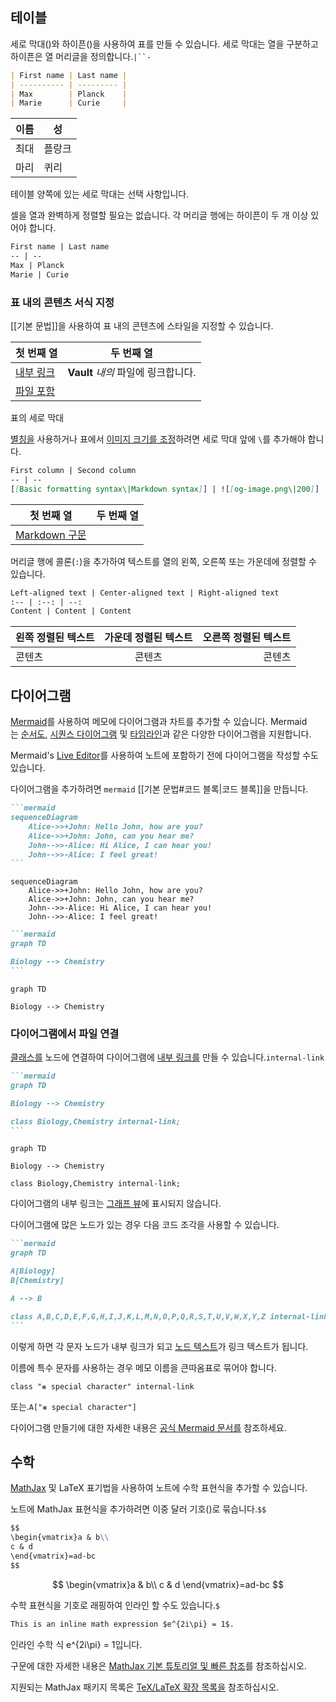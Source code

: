 ## 테이블

세로 막대()와 하이픈()을 사용하여 표를 만들 수 있습니다. 세로 막대는 열을 구분하고 하이픈은 열 머리글을 정의합니다.`|``-`

```md
| First name | Last name |
| ---------- | --------- |
| Max        | Planck    |
| Marie      | Curie     |
```

|이름|성|
|---|---|
|최대|플랑크|
|마리|퀴리|

테이블 양쪽에 있는 세로 막대는 선택 사항입니다.

셀을 열과 완벽하게 정렬할 필요는 없습니다. 각 머리글 행에는 하이픈이 두 개 이상 있어야 합니다.

```md
First name | Last name
-- | --
Max | Planck
Marie | Curie
```

### 표 내의 콘텐츠 서식 지정

[[기본 문법]]을 사용하여 표 내의 콘텐츠에 스타일을 지정할 수 있습니다.

|첫 번째 열|두 번째 열|
|---|---|
|[내부 링크](https://help.obsidian.md/Linking+notes+and+files/Internal+links)|**Vault** _내의_ 파일에 링크합니다.|
|[파일 포함](https://help.obsidian.md/Linking+notes+and+files/Embed+files)||

표의 세로 막대

[별칭을](https://help.obsidian.md/Linking+notes+and+files/Aliases) 사용하거나 표에서 [이미지 크기를 조정](https://help.obsidian.md/Editing+and+formatting/Basic+formatting+syntax#External%20images)하려면 세로 막대 앞에 `\`를 추가해야 합니다.

```md
First column | Second column
-- | --
[[Basic formatting syntax\|Markdown syntax]] | ![[og-image.png\|200]]
```

| 첫 번째 열                                                                                 | 두 번째 열 |
| -------------------------------------------------------------------------------------- | ------ |
| [Markdown 구문](https://help.obsidian.md/Editing+and+formatting/Basic+formatting+syntax) |        |

머리글 행에 콜론(`:`)을 추가하여 텍스트를 열의 왼쪽, 오른쪽 또는 가운데에 정렬할 수 있습니다.

```md
Left-aligned text | Center-aligned text | Right-aligned text
:-- | :--: | --:
Content | Content | Content
```

|왼쪽 정렬된 텍스트|가운데 정렬된 텍스트|오른쪽 정렬된 텍스트|
|:--|:-:|--:|
|콘텐츠|콘텐츠|콘텐츠|

## 다이어그램

[Mermaid](https://mermaid-js.github.io/)를 사용하여 메모에 다이어그램과 차트를 추가할 수 있습니다. Mermaid는 [순서도](https://mermaid.js.org/syntax/flowchart.html), [시퀀스 다이어그램](https://mermaid.js.org/syntax/sequenceDiagram.html) 및 [타임라인](https://mermaid.js.org/syntax/timeline.html)과 같은 다양한 다이어그램을 지원합니다.

Mermaid's [Live Editor](https://mermaid-js.github.io/mermaid-live-editor)를 사용하여 노트에 포함하기 전에 다이어그램을 작성할 수도 있습니다.

다이어그램을 추가하려면 `mermaid` [[기본 문법#코드 블록|코드 블록]]을 만듭니다.

````md
```mermaid
sequenceDiagram
    Alice->>+John: Hello John, how are you?
    Alice->>+John: John, can you hear me?
    John-->>-Alice: Hi Alice, I can hear you!
    John-->>-Alice: I feel great!
```
````
```mermaid
sequenceDiagram
    Alice->>+John: Hello John, how are you?
    Alice->>+John: John, can you hear me?
    John-->>-Alice: Hi Alice, I can hear you!
    John-->>-Alice: I feel great!
```

````md
```mermaid
graph TD

Biology --> Chemistry
```
````
```mermaid
graph TD

Biology --> Chemistry
```

### 다이어그램에서 파일 연결

[클래스를](https://mermaid.js.org/syntax/flowchart.html#classes) 노드에 연결하여 다이어그램에 [내부 링크를](https://help.obsidian.md/Linking+notes+and+files/Internal+links) 만들 수 있습니다.`internal-link`

````md
```mermaid
graph TD

Biology --> Chemistry

class Biology,Chemistry internal-link;
```
````
```mermaid
graph TD

Biology --> Chemistry

class Biology,Chemistry internal-link;
```

다이어그램의 내부 링크는 [그래프 뷰](https://help.obsidian.md/Plugins/Graph+view)에 표시되지 않습니다.

다이어그램에 많은 노드가 있는 경우 다음 코드 조각을 사용할 수 있습니다.

````md
```mermaid
graph TD

A[Biology]
B[Chemistry]

A --> B

class A,B,C,D,E,F,G,H,I,J,K,L,M,N,O,P,Q,R,S,T,U,V,W,X,Y,Z internal-link;
```
````

이렇게 하면 각 문자 노드가 내부 링크가 되고 [노드 텍스트](https://mermaid.js.org/syntax/flowchart.html#a-node-with-text)가 링크 텍스트가 됩니다.

이름에 특수 문자를 사용하는 경우 메모 이름을 큰따옴표로 묶어야 합니다.

```
class "⨳ special character" internal-link
```

또는.`A["⨳ special character"]`

다이어그램 만들기에 대한 자세한 내용은 [공식 Mermaid 문서를](https://mermaid.js.org/intro/) 참조하세요.

## 수학

[MathJax](http://docs.mathjax.org/en/latest/basic/mathjax.html) 및 LaTeX 표기법을 사용하여 노트에 수학 표현식을 추가할 수 있습니다.

노트에 MathJax 표현식을 추가하려면 이중 달러 기호()로 묶습니다.`$$`

```md
$$
\begin{vmatrix}a & b\\
c & d
\end{vmatrix}=ad-bc
$$
```
$$
\begin{vmatrix}a & b\\
c & d
\end{vmatrix}=ad-bc
$$

수학 표현식을 기호로 래핑하여 인라인 할 수도 있습니다.`$`

```md
This is an inline math expression $e^{2i\pi} = 1$.
```

인라인 수학 식 e^{2i\pi} = 1입니다.

구문에 대한 자세한 내용은 [MathJax 기본 튜토리얼 및 빠른 참조](https://math.meta.stackexchange.com/questions/5020/mathjax-basic-tutorial-and-quick-reference)를 참조하십시오.

지원되는 MathJax 패키지 목록은 [TeX/LaTeX 확장 목록을](http://docs.mathjax.org/en/latest/input/tex/extensions/index.html) 참조하십시오.